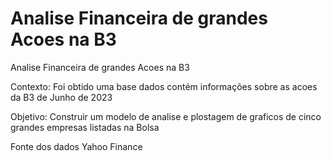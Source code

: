 # Analise Financeira de grandes Acoes na B3

 Analise Financeira de grandes Acoes na B3

Contexto:
Foi obtido uma base dados contém informações sobre as acoes da B3 de Junho de 2023

Objetivo:
Construir um modelo de analise e plostagem de graficos de cinco grandes empresas listadas na Bolsa

Fonte dos dados Yahoo Finance

